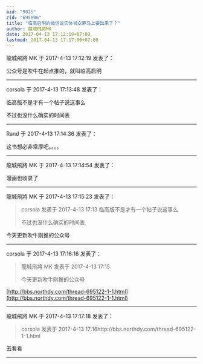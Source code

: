 ```yaml
---
aid: "9025"
zid: "695806"
title: "临高启明的微信说实体书众筹马上要出来了？"
author: 龍城飛將MK
date: 2017-04-13 17:12:19+07:00
lastmod: 2017-04-13 17:17:00+07:00
---
```


龍城飛將 MK 于 2017-4-13 17:12:19 发表了：

公众号是吹牛在起点推的，就叫临高启明

---

corsola 于 2017-4-13 17:13:48 发表了：

临高版不是才有一个帖子说这事么

不过也没什么确实的时间表

---

Rand 于 2017-4-13 17:14:36 发表了：

这书想必非常厚吧。。。。

---

龍城飛將 MK 于 2017-4-13 17:14:54 发表了：

漫画也收录了

---

龍城飛將 MK 于 2017-4-13 17:15:23 发表了：

> corsola 发表于 2017-4-13 17:13 临高版不是才有一个帖子说这事么
>
> 不过也没什么确实的时间表

今天更新吹牛刚推的公众号

---

corsola 于 2017-4-13 17:16:16 发表了：

> 龍城飛將 MK 发表于 2017-4-13 17:15
>
> 今天更新吹牛刚推的公众号

[http://bbs.northdy.com/thread-695122-1-1.html](http://bbs.northdy.com/thread-695122-1-1.html)

---

龍城飛將 MK 于 2017-4-13 17:17:18 发表了：

> corsola 发表于 2017-4-13 17:16http://bbs.northdy.com/thread-695122-1-1.html

去看看

---
